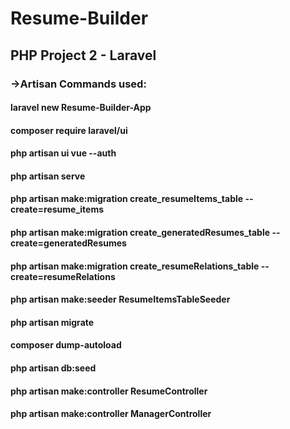 # Resume-Builder
## PHP Project 2 - Laravel


### ->Artisan Commands used:

#### laravel new Resume-Builder-App
#### composer require laravel/ui
#### php artisan ui vue --auth
#### php artisan serve
#### php artisan make:migration create_resumeItems_table --create=resume_items
#### php artisan make:migration create_generatedResumes_table --create=generatedResumes
#### php artisan make:migration create_resumeRelations_table --create=resumeRelations
#### php artisan make:seeder ResumeItemsTableSeeder
#### php artisan migrate
#### composer dump-autoload
#### php artisan db:seed
#### php artisan make:controller ResumeController
#### php artisan make:controller ManagerController